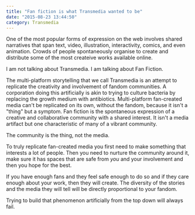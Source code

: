 ```yaml
---
title: "Fan fiction is what Transmedia wanted to be"
date: "2015-08-23 13:44:50"
category: Transmedia
---
```


One of the most popular forms of expression on the web involves shared narratives that span text, video, illustration, interactivity, comics, and even animation. Crowds of people spontaneously organise to create and distribute some of the most createive works available online.

I am not talking about Transmedia. I am talking about Fan Fiction.

The multi-platform storytelling that we call Transmedia is an attempt to replicate the creativity and involvement of fandom communities. A corporation doing this artificially is akin to trying to culture bacteria by replacing the growth medium with antibiotics. Multi-platform fan-created media can't be replicated on its own, without the fandom, because it isn't a "thing" but a symptom. Fan fiction is the spontaneous expression of a creative and collaborative community with a shared interest. It isn't a media artifact but one characteristic of many of a vibrant community.

The community is the thing, not the media.

To truly replicate fan-created media you first need to make something that interests a lot of people. Then you need to nurture the community around it, make sure it has spaces that are safe from *you* and your involvement and then you hope for the best.

If you have enough fans and they feel safe enough to do so and if they care enough about your work, then they will create. The diversity of the stories and the media they will tell will be directly proportional to your fandom.

Trying to build that phenomenon artificially from the top down will always fail.

